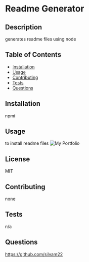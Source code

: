 
# Readme Generator

## Description
generates readme files using node

## Table of Contents
* [Installation](#installation)
* [Usage](#usage)
* [Contributing](#contributing)
* [Tests](#tests)
* [Questions](#questions)

## Installation
npmi

## Usage
to install readme files
![My Portfolio](/Untitled_%20Jan%2018%2C%202023%2010_56%20PM%20(2).gif "My Readme Generator Demo")
## License
MIT

## Contributing
none

## Tests
n/a

## Questions
https://github.com/silvam22